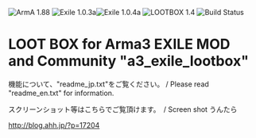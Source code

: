 ![ArmA 1.88](https://img.shields.io/badge/Arma-1.88-blue.svg) ![Exile 1.0.3a](https://img.shields.io/badge/Exile-1.0.3a-C72651.svg)![Exile 1.0.4a](https://img.shields.io/badge/Exile-1.0.4a-C72651.svg) ![LOOTBOX 1.4](https://img.shields.io/badge/LOOTBOX-v1.4-orange.svg) ![Build Status](https://img.shields.io/badge/build-passing-brightgreen.svg)

# LOOT BOX for Arma3 EXILE MOD and Community "a3_exile_lootbox"

機能について、"readme_jp.txt"をご覧ください。 / Please read "readme_en.txt" for information.

スクリーンショット等はこちらでご覧頂けます。　/ Screen shot うんたら

http://blog.ahh.jp/?p=17204
